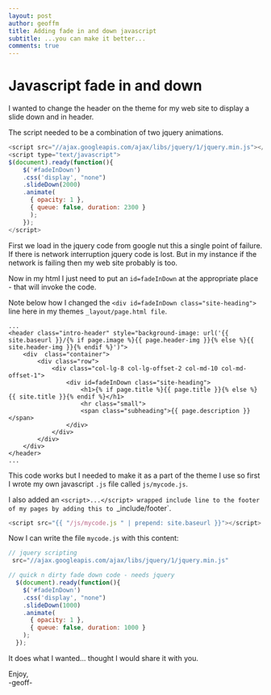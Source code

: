 ```yaml
---
layout: post
author: geoffm
title: Adding fade in and down javascript
subtitle: ...you can make it better...
comments: true
---
```


# Javascript fade in and down

I wanted to change the header on the theme for my web site
to display a slide down and in header.

The script needed to be a combination of two jquery animations.

```javascript
<script src="//ajax.googleapis.com/ajax/libs/jquery/1/jquery.min.js"></script>
<script type="text/javascript">
$(document).ready(function(){
    $('#fadeInDown')
    .css('display', "none")
    .slideDown(2000)
    .animate(
      { opacity: 1 },
      { queue: false, duration: 2300 }
      );
    });
</script>
```

First we load in the jquery code from google nut this a single point of failure.
If there is network interruption jquery code is lost. But in my instance if the
network is failing then my web site probably is too.

<!--more-->

Now in my html I just need to put an `id=fadeInDown` at the appropriate
place - that will invoke the code.

Note below how I changed the `<div id=fadeInDown class="site-heading">` line here in my themes
`_layout/page.html file`.

```
...
<header class="intro-header" style="background-image: url('{{ site.baseurl }}/{% if page.image %}{{ page.header-img }}{% else %}{{ site.header-img }}{% endif %}')">
    <div  class="container">
        <div class="row">
            <div class="col-lg-8 col-lg-offset-2 col-md-10 col-md-offset-1">
                <div id=fadeInDown class="site-heading">
                    <h1>{% if page.title %}{{ page.title }}{% else %}{{ site.title }}{% endif %}</h1>
                    <hr class="small">
                    <span class="subheading">{{ page.description }}</span>
                </div>
            </div>
        </div>
    </div>
</header>
...

```

This code works but I needed to make it as a part of the theme I use so first I wrote
my own javascript `.js` file called `js/mycode.js`.

I also added an `<script>...</script> wrapped include line to the footer of my
pages by adding this to `_include/footer`.

```javascript
<script src="{{ "/js/mycode.js " | prepend: site.baseurl }}"></script>

```

Now I can write the file `mycode.js` with this content:

```javascript
// jquery scripting
 src="//ajax.googleapis.com/ajax/libs/jquery/1/jquery.min.js"

// quick n dirty fade down code - needs jquery
  $(document).ready(function(){
    $('#fadeInDown')
    .css('display', "none")
    .slideDown(1000)
    .animate(
      { opacity: 1 },
      { queue: false, duration: 1000 }
    );
  });
```

It does what I wanted... thought I would share it with you.

Enjoy,    
-geoff-
